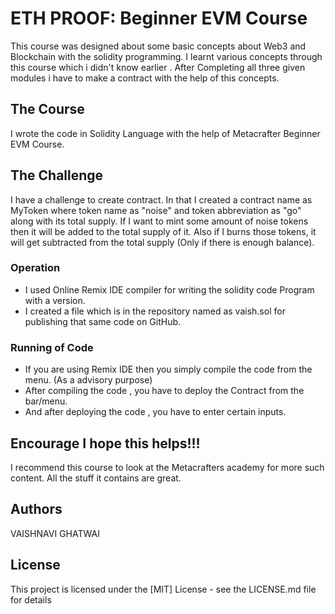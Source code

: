 # ETH PROOF: Beginner EVM Course
This course was designed about some basic concepts about Web3 and Blockchain with the solidity programming. 
I learnt various concepts through this course which i didn't know  earlier .
After Completing all three given modules i have to make a contract with the help of this concepts.

## The Course 
I wrote the code in Solidity Language with the help of Metacrafter Beginner EVM Course.


## The Challenge 

I have a challenge to create contract. In that I created a contract name as MyToken where token name as "noise" and token abbreviation as "go" along with its total supply. If I want to mint some amount of noise tokens then it will be added to the total supply of it. Also if I burns those tokens, it will get subtracted from the total supply (Only if there is enough balance).

### Operation 

* I used Online Remix IDE compiler for writing the solidity code Program with a version.
* I created a file which is in the repository named as vaish.sol for publishing that same code on GitHub.

### Running of Code 

* If you are using Remix IDE then you simply compile the code from the  menu. (As a advisory purpose)
* After compiling the code , you have to deploy the Contract from the bar/menu.
* And after deploying the code , you have to enter certain inputs. 

## Encourage I hope this helps!!!

I recommend this course to look at the Metacrafters academy for more such content. All the stuff it contains are great.

## Authors
VAISHNAVI GHATWAI

## License
This project is licensed under the [MIT] License - see the LICENSE.md file for details
